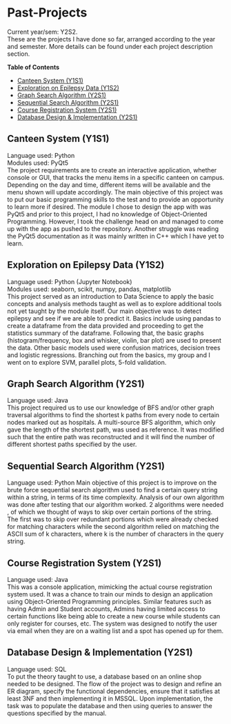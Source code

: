 # Past-Projects  
Current year/sem: Y2S2.  
These are the projects I have done so far, arranged according to the year and semester. More details can be found under each project description section.  
  
**Table of Contents**
- [Canteen System (Y1S1)](#canteen-system--y1s1-)
- [Exploration on Epilepsy Data (Y1S2)](#exploration-on-epilepsy-data--y1s2-)
- [Graph Search Algorithm (Y2S1)](#graph-search-algorithm--y2s1-)
- [Sequential Search Algorithm (Y2S1)](#sequential-search-algorithm--y2s1-)
- [Course Registration System (Y2S1)](#course-registration-system--y2s1-)
- [Database Design & Implementation (Y2S1)](#database-design---implementation--y2s1-)


## Canteen System (Y1S1)
Language used: Python  
Modules used: PyQt5  
The project requirements are to create an interactive application, whether console 
or GUI, that tracks the menu items in a specific canteen on campus. 
Depending on the day and time, different items will be available and the menu shown 
will update accordingly. The main objective of this project was to put our basic 
programming skills to the test and to provide an opportunity to learn more if desired. 
The module I chose to design the app with was PyQt5 and prior to this project, 
I had no knowledge of Object-Oriented Programming. However, I took the challenge 
head on and managed to come up with the app as pushed to the repository. Another 
struggle was reading the PyQt5 documentation as it was mainly written in C++ 
which I have yet to learn.  
  
## Exploration on Epilepsy Data (Y1S2)
Language used: Python (Jupyter Notebook)  
Modules used: seaborn, scikit, numpy, pandas, matplotlib  
This project served as an introduction to Data Science to apply the basic concepts 
and analysis methods taught as well as to explore additional tools not yet taught 
by the module itself. Our main objective was to detect epilepsy and see if we are 
able to predict it. Basics include using pandas to create a dataframe from the 
data provided and proceeding to get the statistics summary of the dataframe. Following 
that, the basic graphs (histogram/frequency, box and whisker, violin, bar plot) are used 
to present the data. Other basic models used were confusion matrices, decision trees and 
logistic regressions. Branching out from the basics, my group and I went on to explore 
SVM, parallel plots, 5-fold validation.  
  
## Graph Search Algorithm (Y2S1)  
Language used: Java  
This project required us to use our knowledge of BFS and/or other graph traversal algorithms 
to find the shortest k paths from every node to certain nodes marked out as hospitals. 
A multi-source BFS algorithm, which only gave the length of the shortest path, was used as 
reference. It was modified such that the entire path was reconstructed and it will find the 
number of different shortest paths specified by the user.  
  
## Sequential Search Algorithm (Y2S1)  
Language used: Python
Main objective of this project is to improve on the brute force sequential search algorithm 
used to find a certain query string within a string, in terms of its time complexity. Analysis 
of our own algorithm was done after testing that our algorithm worked. 2 algorithms were needed 
, of which we thought of ways to skip over certain portions of the string. The first was to 
skip over redundant portions which were already checked for matching characters while the 
second algorithm relied on matching the ASCII sum of k characters, where k is the number of 
characters in the query string.  
  
## Course Registration System (Y2S1)  
Language used: Java  
This was a console application, mimicking the actual course registration system used. It was 
a chance to train our minds to design an application using Object-Oriented Programming principles. 
Similar features such as having Admin and Student accounts, Admins having limited access to certain 
functions like being able to create a new course while students can only register for courses, etc. 
The system was designed to notify the user via email when they are on a waiting list and a spot has 
opened up for them.  
  
## Database Design & Implementation (Y2S1)  
Language used: SQL  
To put the theory taught to use, a database based on an online shop needed to be designed. The flow 
of the project was to design and refine an ER diagram, specify the functional dependencies, ensure 
that it satisfies at least 3NF and then implementing it in MSSQL. Upon implementation, the task was 
to populate the database and then using queries to answer the questions specified by the manual.  
    